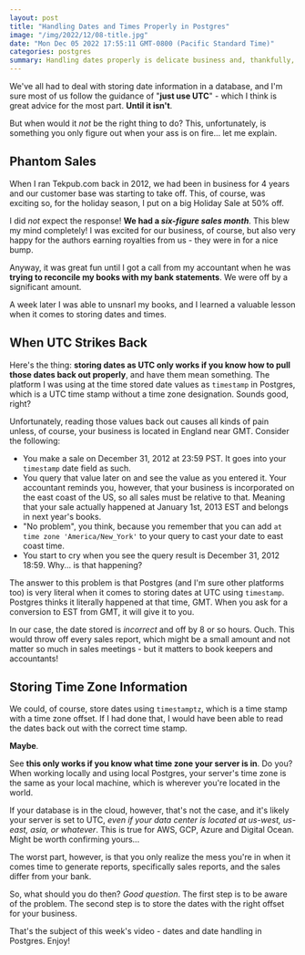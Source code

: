 ```yaml
---
layout: post
title: "Handling Dates and Times Properly in Postgres"
image: "/img/2022/12/08-title.jpg"
date: "Mon Dec 05 2022 17:55:11 GMT-0800 (Pacific Standard Time)"
categories: postgres
summary: Handling dates properly is delicate business and, thankfully, Postgres gives you many tools to help make sure you store date information correctly. But that only works if you know what's going on!      
---
```


We've all had to deal with storing date information in a database, and I'm sure most of us follow the guidance of "**just use UTC**" - which I think is great advice for the most part. **Until it isn't**.

But when would it _not_ be the right thing to do? This, unfortunately, is something you only figure out when your ass is on fire... let me explain.

## Phantom Sales

When I ran Tekpub.com back in 2012, we had been in business for 4 years and our customer base was starting to take off. This, of course, was exciting so, for the holiday season, I put on a big Holiday Sale at 50% off.

I did _not_ expect the response! **We had a _six-figure sales month_**. This blew my mind completely! I was excited for our business, of course, but also very happy for the authors earning royalties from us - they were in for a nice bump.

Anyway, it was great fun until I got a call from my accountant when he was **trying to reconcile my books with my bank statements**. We were off by a significant amount.

A week later I was able to unsnarl my books, and I learned a valuable lesson when it comes to storing dates and times.

## When UTC Strikes Back

Here's the thing: **storing dates as UTC only works if you know how to pull those dates back out properly**, and have them mean something. The platform I was using at the time stored date values as `timestamp` in Postgres, which is a UTC time stamp without a time zone designation. Sounds good, right?

Unfortunately, reading those values back out causes all kinds of pain unless, of course, your business is located in England near GMT. Consider the following:

* You make a sale on December 31, 2012 at 23:59 PST. It goes into your `timestamp` date field as such.
* You query that value later on and see the value as you entered it. Your accountant reminds you, however, that your business is incorporated on the east coast of the US, so all sales must be relative to that. Meaning that your sale actually happened at January 1st, 2013 EST and belongs in next year's books.
* "No problem", you think, because you remember that you can add `at time zone 'America/New_York'` to your query to cast your date to east coast time.
* You start to cry when you see the query result is December 31, 2012 18:59\. Why... is that happening?

The answer to this problem is that Postgres (and I'm sure other platforms too) is very literal when it comes to storing dates at UTC using `timestamp`. Postgres thinks it literally happened at that time, GMT. When you ask for a conversion to EST from GMT, it will give it to you.

In our case, the date stored is _incorrect_ and off by 8 or so hours. Ouch. This would throw off every sales report, which might be a small amount and not matter so much in sales meetings - but it matters to book keepers and accountants!

## Storing Time Zone Information

We could, of course, store dates using `timestamptz`, which is a time stamp with a time zone offset. If I had done that, I would have been able to read the dates back out with the correct time stamp.

**Maybe**.

See **this only works if you know what time zone your server is in**. Do you? When working locally and using local Postgres, your server's time zone is the same as your local machine, which is wherever you're located in the world.

If your database is in the cloud, however, that's not the case, and it's likely your server is set to UTC, _even if your data center is located at us-west, us-east, asia, or whatever_. This is true for AWS, GCP, Azure and Digital Ocean. Might be worth confirming yours...

The worst part, however, is that you only realize the mess you're in when it comes time to generate reports, specifically sales reports, and the sales differ from your bank.

So, what should you do then? _Good question_. The first step is to be aware of the problem. The second step is to store the dates with the right offset for your business.

That's the subject of this week's video - dates and date handling in Postgres. Enjoy!